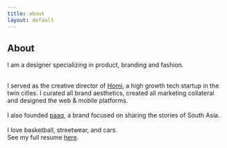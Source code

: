 ```yaml
---
title: about
layout: default
---
```


<body class="about">
  <section class="standard">
    <div class="container">
      <h1 class="heading">About</h1>
      <p class="subheading">I am a designer specializing in product, branding and fashion.<br>
        <div><br> I served as the creative director of <a href="https://homi.io/" target="_blank">Homi</a>, a high growth tech startup in the twin cities. I curated
          all brand aesthetics, created all marketing collateral and designed the web & mobile platforms.<br>
          <div><br>I also founded <a href="https://paaq.co/" target="_blank">paaq</a>, a brand focused on sharing the stories of South Asia. <br>
            <div><br>I love basketball, streetwear, and cars.</div>
            <div class="bumpdown">
              <div>See my full resume <a href="https://www.dropbox.com/s/60cg2njrxwuaot3/Aamir%20Peeran%20Resume%20-%20edit.pdf?dl=0" target="_blank">here</a>.</div>
            </div>
          </div>
        </div>
      </p>
    </div>
  </section>
</body>